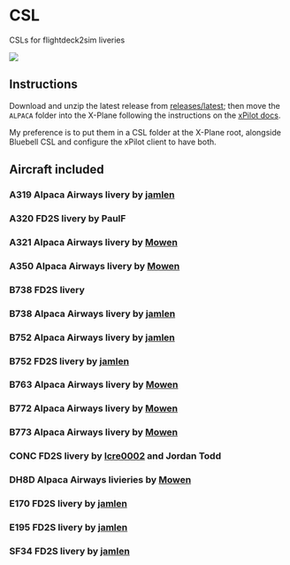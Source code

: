 # CSL
CSLs for flightdeck2sim liveries

<img src="https://cdn.discordapp.com/attachments/658391381391441920/731616647474970715/757-200_xp11_-_2020-07-11_22.02.55.png" />

## Instructions

Download and unzip the latest release from [releases/latest](https://github.com/flightdeck2sim/CSL/releases/latest); then move the `ALPACA` folder into the X-Plane following the instructions on the [xPilot docs](https://xpilot.clowd.io/docs#csl-models).

My preference is to put them in a CSL folder at the X-Plane root, alongside Bluebell CSL and configure the xPilot client to have both.

## Aircraft included

### A319 Alpaca Airways livery by [jamlen](https://github.com/jamlen)

### A320 FD2S livery by PaulF

### A321 Alpaca Airways livery by [Mowen](https://github.com/DuckWhsiperer)

### A350 Alpaca Airways livery by [Mowen](https://github.com/DuckWhsiperer)

### B738 FD2S livery

### B738 Alpaca Airways livery by [jamlen](https://github.com/jamlen)

### B752 Alpaca Airways livery by [jamlen](https://github.com/jamlen)

### B752 FD2S livery by [jamlen](https://github.com/jamlen)

### B763 Alpaca Airways livery by [Mowen](https://github.com/DuckWhsiperer)

### B772 Alpaca Airways livery by [Mowen](https://github.com/DuckWhsiperer)

### B773 Alpaca Airways livery by [Mowen](https://github.com/DuckWhsiperer)

### CONC FD2S livery by [lcre0002](https://github.com/lcre0002) and Jordan Todd

### DH8D Alpaca Airways livieries by [Mowen](https://github.com/DuckWhsiperer)

### E170 FD2S livery by [jamlen](https://github.com/jamlen)

### E195 FD2S livery by [jamlen](https://github.com/jamlen)

### SF34 FD2S livery by [jamlen](https://github.com/jamlen)
